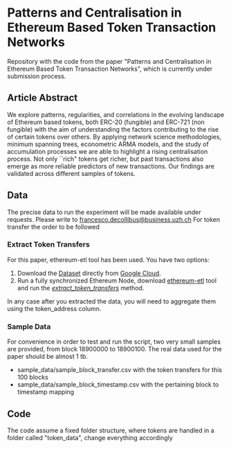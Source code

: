 # Patterns and Centralisation in Ethereum Based Token Transaction Networks

Repository with the code from the paper "Patterns and Centralisation in Ethereum Based Token Transaction Networks", which is currently under submission process.

## Article Abstract
We explore patterns, regularities, and correlations in the evolving landscape of Ethereum based tokens, both ERC-20 (fungible) and ERC-721 (non fungible) with the aim of understanding the factors contributing to the rise of certain tokens over others. By applying network science methodologies, minimum spanning trees, econometric ARMA models, and the study of accumulation processes we are able to highlight a rising centralisation process. Not only ``rich" tokens get richer, but past transactions also emerge as more reliable predictors of new transactions. Our findings are validated across different samples of tokens.

## Data

The precise data to run the experiment will be made available under requests. Please write to francesco.decollibus@business.uzh.ch 
For token transfer the order to be followed 
### Extract Token Transfers
For this paper, ethereum-etl tool has been used. You have two options:
1. Download the [Dataset](https://cloud.google.com/blog/products/data-analytics/introducing-six-new-cryptocurrencies-in-bigquery-public-datasets-and-how-to-analyze-them)  directly from [Google Cloud](https://console.cloud.google.com/bigquery?p=bigquery-public-data&d=crypto_ethereum&page=dataset). 
2. Run a fully synchronized Ethereum Node, download [ethereum-etl](https://github.com/blockchain-etl/ethereum-etl) tool and run the [*extract_token_transfers*](https://ethereum-etl.readthedocs.io/en/latest/commands/#extract_token_transfers)  method. 

In any case after you extracted the data, you will need to aggregate them using the token_address column.

### Sample Data
For convenience in order to test and run the script, two very small samples are provided, from block 18900000 to 18900100. The real data used for the paper should be almost 1 tb.
+ sample_data/sample_block_transfer.csv with the token transfers for this 100 blocks 
+ sample_data/sample_block_timestamp.csv with the pertaining block to timestamp mapping

## Code
The code assume a fixed folder structure, where tokens are handled in a folder called "token_data", change everything accordingly



